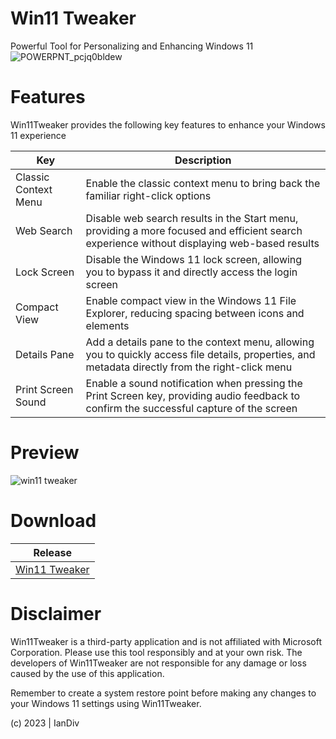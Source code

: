 # Win11 Tweaker
Powerful Tool for Personalizing and Enhancing Windows 11
![POWERPNT_pcjq0bldew](https://github.com/iandiv/Win11Tweaker/assets/28383248/597bb94d-3990-4ee9-b7f8-ac658f0a701d)



# Features

Win11Tweaker provides the following key features to enhance your Windows 11 experience

| Key | Description |
 | ----------- | ----------- |
 | Classic Context Menu | Enable the classic context menu to bring back the familiar right-click options |
| Web Search | Disable web search results in the Start menu, providing a more focused and efficient search experience without displaying web-based results |
|Lock Screen | Disable the Windows 11 lock screen, allowing you to bypass it and directly access the login screen  |
|Compact View | Enable compact view in the Windows 11 File Explorer, reducing spacing between icons and elements |
|Details Pane | Add a details pane to the context menu, allowing you to quickly access file details, properties, and metadata directly from the right-click menu|
|Print Screen Sound |  Enable a sound notification when pressing the Print Screen key, providing audio feedback to confirm the successful capture of the screen |

# Preview
![win11 tweaker](https://github.com/iandiv/Win11Tweaker/assets/28383248/5573ac96-a821-4b54-b7bd-94de8d969650)

# Download

 | Release|
 | ----------- |
 | [Win11 Tweaker](https://github.com/iandiv/Win11Tweaker/releases) |

# Disclaimer
Win11Tweaker is a third-party application and is not affiliated with Microsoft Corporation. Please use this tool responsibly and at your own risk. The developers of Win11Tweaker are not responsible for any damage or loss caused by the use of this application.

Remember to create a system restore point before making any changes to your Windows 11 settings using Win11Tweaker.








(c) 2023 | IanDiv
